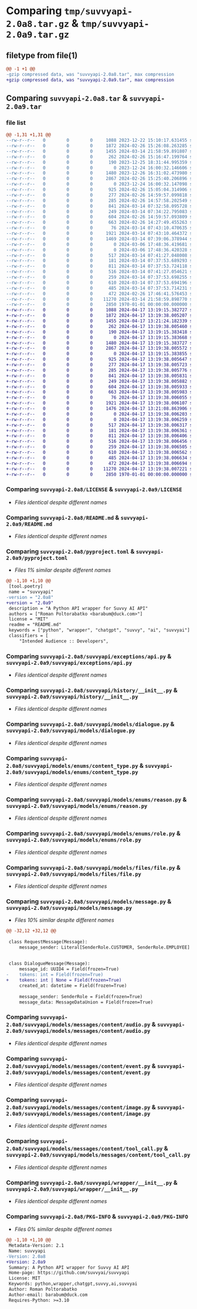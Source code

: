 # Comparing `tmp/suvvyapi-2.0a8.tar.gz` & `tmp/suvvyapi-2.0a9.tar.gz`

## filetype from file(1)

```diff
@@ -1 +1 @@
-gzip compressed data, was "suvvyapi-2.0a8.tar", max compression
+gzip compressed data, was "suvvyapi-2.0a9.tar", max compression
```

## Comparing `suvvyapi-2.0a8.tar` & `suvvyapi-2.0a9.tar`

### file list

```diff
@@ -1,31 +1,31 @@
--rw-r--r--   0        0        0     1088 2023-12-22 15:10:17.631455 suvvyapi-2.0a8/LICENSE
--rw-r--r--   0        0        0     1872 2024-02-26 15:26:08.263285 suvvyapi-2.0a8/README.md
--rw-r--r--   0        0        0     1455 2024-03-14 21:58:59.891807 suvvyapi-2.0a8/pyproject.toml
--rw-r--r--   0        0        0      262 2024-02-26 15:16:47.199764 suvvyapi-2.0a8/suvvyapi/__init__.py
--rw-r--r--   0        0        0      190 2023-12-25 18:31:44.995359 suvvyapi-2.0a8/suvvyapi/_utils.py
--rw-r--r--   0        0        0        0 2023-12-24 16:00:32.146606 suvvyapi-2.0a8/suvvyapi/exceptions/__init__.py
--rw-r--r--   0        0        0     1480 2023-12-26 16:31:02.473980 suvvyapi-2.0a8/suvvyapi/exceptions/api.py
--rw-r--r--   0        0        0     2867 2024-02-26 15:25:40.206896 suvvyapi-2.0a8/suvvyapi/history/__init__.py
--rw-r--r--   0        0        0        0 2023-12-24 16:00:32.147098 suvvyapi-2.0a8/suvvyapi/models/__init__.py
--rw-r--r--   0        0        0      925 2024-02-26 15:05:04.314906 suvvyapi-2.0a8/suvvyapi/models/dialogue.py
--rw-r--r--   0        0        0      277 2024-02-26 14:59:57.099818 suvvyapi-2.0a8/suvvyapi/models/enums/__init__.py
--rw-r--r--   0        0        0      285 2024-02-26 14:57:58.202549 suvvyapi-2.0a8/suvvyapi/models/enums/channel.py
--rw-r--r--   0        0        0      841 2024-03-14 07:32:58.095728 suvvyapi-2.0a8/suvvyapi/models/enums/content_type.py
--rw-r--r--   0        0        0      249 2024-03-14 07:34:22.795083 suvvyapi-2.0a8/suvvyapi/models/enums/event.py
--rw-r--r--   0        0        0      604 2024-02-26 14:59:57.093809 suvvyapi-2.0a8/suvvyapi/models/enums/reason.py
--rw-r--r--   0        0        0      663 2024-02-26 14:27:49.455263 suvvyapi-2.0a8/suvvyapi/models/enums/role.py
--rw-r--r--   0        0        0       76 2024-03-14 07:43:10.470635 suvvyapi-2.0a8/suvvyapi/models/files/__init__.py
--rw-r--r--   0        0        0     1921 2024-03-14 07:43:10.464372 suvvyapi-2.0a8/suvvyapi/models/files/file.py
--rw-r--r--   0        0        0     1469 2024-03-14 07:39:06.378944 suvvyapi-2.0a8/suvvyapi/models/message.py
--rw-r--r--   0        0        0        0 2024-03-06 17:48:36.419681 suvvyapi-2.0a8/suvvyapi/models/messages/__init__.py
--rw-r--r--   0        0        0        0 2024-03-06 17:48:36.420328 suvvyapi-2.0a8/suvvyapi/models/messages/content/__init__.py
--rw-r--r--   0        0        0      517 2024-03-14 07:41:27.048008 suvvyapi-2.0a8/suvvyapi/models/messages/content/audio.py
--rw-r--r--   0        0        0      181 2024-03-14 07:37:53.689293 suvvyapi-2.0a8/suvvyapi/models/messages/content/base.py
--rw-r--r--   0        0        0      811 2024-03-14 07:37:53.724118 suvvyapi-2.0a8/suvvyapi/models/messages/content/event.py
--rw-r--r--   0        0        0      516 2024-03-14 07:41:27.054621 suvvyapi-2.0a8/suvvyapi/models/messages/content/image.py
--rw-r--r--   0        0        0      259 2024-03-14 07:37:53.698255 suvvyapi-2.0a8/suvvyapi/models/messages/content/text.py
--rw-r--r--   0        0        0      610 2024-03-14 07:37:53.694196 suvvyapi-2.0a8/suvvyapi/models/messages/content/tool_call.py
--rw-r--r--   0        0        0      485 2024-03-14 07:37:53.714231 suvvyapi-2.0a8/suvvyapi/models/messages/content/tool_response.py
--rw-r--r--   0        0        0      472 2024-02-26 17:46:41.576453 suvvyapi-2.0a8/suvvyapi/models/token_usage.py
--rw-r--r--   0        0        0    11270 2024-03-14 21:58:59.898770 suvvyapi-2.0a8/suvvyapi/wrapper/__init__.py
--rw-r--r--   0        0        0     2850 1970-01-01 00:00:00.000000 suvvyapi-2.0a8/PKG-INFO
+-rw-r--r--   0        0        0     1088 2024-04-17 13:19:15.382727 suvvyapi-2.0a9/LICENSE
+-rw-r--r--   0        0        0     1872 2024-04-17 13:19:38.005207 suvvyapi-2.0a9/README.md
+-rw-r--r--   0        0        0     1455 2024-04-17 13:21:24.182339 suvvyapi-2.0a9/pyproject.toml
+-rw-r--r--   0        0        0      262 2024-04-17 13:19:38.005460 suvvyapi-2.0a9/suvvyapi/__init__.py
+-rw-r--r--   0        0        0      190 2024-04-17 13:19:15.383418 suvvyapi-2.0a9/suvvyapi/_utils.py
+-rw-r--r--   0        0        0        0 2024-04-17 13:19:15.383668 suvvyapi-2.0a9/suvvyapi/exceptions/__init__.py
+-rw-r--r--   0        0        0     1480 2024-04-17 13:19:15.383727 suvvyapi-2.0a9/suvvyapi/exceptions/api.py
+-rw-r--r--   0        0        0     2867 2024-04-17 13:19:38.005572 suvvyapi-2.0a9/suvvyapi/history/__init__.py
+-rw-r--r--   0        0        0        0 2024-04-17 13:19:15.383855 suvvyapi-2.0a9/suvvyapi/models/__init__.py
+-rw-r--r--   0        0        0      925 2024-04-17 13:19:38.005647 suvvyapi-2.0a9/suvvyapi/models/dialogue.py
+-rw-r--r--   0        0        0      277 2024-04-17 13:19:38.005723 suvvyapi-2.0a9/suvvyapi/models/enums/__init__.py
+-rw-r--r--   0        0        0      285 2024-04-17 13:19:38.005776 suvvyapi-2.0a9/suvvyapi/models/enums/channel.py
+-rw-r--r--   0        0        0      841 2024-04-17 13:19:38.005831 suvvyapi-2.0a9/suvvyapi/models/enums/content_type.py
+-rw-r--r--   0        0        0      249 2024-04-17 13:19:38.005882 suvvyapi-2.0a9/suvvyapi/models/enums/event.py
+-rw-r--r--   0        0        0      604 2024-04-17 13:19:38.005933 suvvyapi-2.0a9/suvvyapi/models/enums/reason.py
+-rw-r--r--   0        0        0      663 2024-04-17 13:19:38.005983 suvvyapi-2.0a9/suvvyapi/models/enums/role.py
+-rw-r--r--   0        0        0       76 2024-04-17 13:19:38.006055 suvvyapi-2.0a9/suvvyapi/models/files/__init__.py
+-rw-r--r--   0        0        0     1921 2024-04-17 13:19:38.006107 suvvyapi-2.0a9/suvvyapi/models/files/file.py
+-rw-r--r--   0        0        0     1476 2024-04-17 13:21:08.863906 suvvyapi-2.0a9/suvvyapi/models/message.py
+-rw-r--r--   0        0        0        0 2024-04-17 13:19:38.006203 suvvyapi-2.0a9/suvvyapi/models/messages/__init__.py
+-rw-r--r--   0        0        0        0 2024-04-17 13:19:38.006259 suvvyapi-2.0a9/suvvyapi/models/messages/content/__init__.py
+-rw-r--r--   0        0        0      517 2024-04-17 13:19:38.006317 suvvyapi-2.0a9/suvvyapi/models/messages/content/audio.py
+-rw-r--r--   0        0        0      181 2024-04-17 13:19:38.006361 suvvyapi-2.0a9/suvvyapi/models/messages/content/base.py
+-rw-r--r--   0        0        0      811 2024-04-17 13:19:38.006406 suvvyapi-2.0a9/suvvyapi/models/messages/content/event.py
+-rw-r--r--   0        0        0      516 2024-04-17 13:19:38.006456 suvvyapi-2.0a9/suvvyapi/models/messages/content/image.py
+-rw-r--r--   0        0        0      259 2024-04-17 13:19:38.006505 suvvyapi-2.0a9/suvvyapi/models/messages/content/text.py
+-rw-r--r--   0        0        0      610 2024-04-17 13:19:38.006562 suvvyapi-2.0a9/suvvyapi/models/messages/content/tool_call.py
+-rw-r--r--   0        0        0      485 2024-04-17 13:19:38.006634 suvvyapi-2.0a9/suvvyapi/models/messages/content/tool_response.py
+-rw-r--r--   0        0        0      472 2024-04-17 13:19:38.006694 suvvyapi-2.0a9/suvvyapi/models/token_usage.py
+-rw-r--r--   0        0        0    11270 2024-04-17 13:19:38.007221 suvvyapi-2.0a9/suvvyapi/wrapper/__init__.py
+-rw-r--r--   0        0        0     2850 1970-01-01 00:00:00.000000 suvvyapi-2.0a9/PKG-INFO
```

### Comparing `suvvyapi-2.0a8/LICENSE` & `suvvyapi-2.0a9/LICENSE`

 * *Files identical despite different names*

### Comparing `suvvyapi-2.0a8/README.md` & `suvvyapi-2.0a9/README.md`

 * *Files identical despite different names*

### Comparing `suvvyapi-2.0a8/pyproject.toml` & `suvvyapi-2.0a9/pyproject.toml`

 * *Files 1% similar despite different names*

```diff
@@ -1,10 +1,10 @@
 [tool.poetry]
 name = "suvvyapi"
-version = "2.0a8"
+version = "2.0a9"
 description = "A Python API wrapper for Suvvy AI API"
 authors = ["Roman Poltorabatko <barabum@duck.com>"]
 license = "MIT"
 readme = "README.md"
 keywords = ["python", "wrapper", "chatgpt", "suvvy", "ai", "suvvyai"]
 classifiers = [
     "Intended Audience :: Developers",
```

### Comparing `suvvyapi-2.0a8/suvvyapi/exceptions/api.py` & `suvvyapi-2.0a9/suvvyapi/exceptions/api.py`

 * *Files identical despite different names*

### Comparing `suvvyapi-2.0a8/suvvyapi/history/__init__.py` & `suvvyapi-2.0a9/suvvyapi/history/__init__.py`

 * *Files identical despite different names*

### Comparing `suvvyapi-2.0a8/suvvyapi/models/dialogue.py` & `suvvyapi-2.0a9/suvvyapi/models/dialogue.py`

 * *Files identical despite different names*

### Comparing `suvvyapi-2.0a8/suvvyapi/models/enums/content_type.py` & `suvvyapi-2.0a9/suvvyapi/models/enums/content_type.py`

 * *Files identical despite different names*

### Comparing `suvvyapi-2.0a8/suvvyapi/models/enums/reason.py` & `suvvyapi-2.0a9/suvvyapi/models/enums/reason.py`

 * *Files identical despite different names*

### Comparing `suvvyapi-2.0a8/suvvyapi/models/enums/role.py` & `suvvyapi-2.0a9/suvvyapi/models/enums/role.py`

 * *Files identical despite different names*

### Comparing `suvvyapi-2.0a8/suvvyapi/models/files/file.py` & `suvvyapi-2.0a9/suvvyapi/models/files/file.py`

 * *Files identical despite different names*

### Comparing `suvvyapi-2.0a8/suvvyapi/models/message.py` & `suvvyapi-2.0a9/suvvyapi/models/message.py`

 * *Files 10% similar despite different names*

```diff
@@ -32,12 +32,12 @@
 
 class RequestMessage(Message):
     message_sender: Literal[SenderRole.CUSTOMER, SenderRole.EMPLOYEE]
 
 
 class DialogueMessage(Message):
     message_id: UUID4 = Field(frozen=True)
-    tokens: int = Field(frozen=True)
+    tokens: int | None = Field(frozen=True)
     created_at: datetime = Field(frozen=True)
 
     message_sender: SenderRole = Field(frozen=True)
     message_data: MessageDataUnion = Field(frozen=True)
```

### Comparing `suvvyapi-2.0a8/suvvyapi/models/messages/content/audio.py` & `suvvyapi-2.0a9/suvvyapi/models/messages/content/audio.py`

 * *Files identical despite different names*

### Comparing `suvvyapi-2.0a8/suvvyapi/models/messages/content/event.py` & `suvvyapi-2.0a9/suvvyapi/models/messages/content/event.py`

 * *Files identical despite different names*

### Comparing `suvvyapi-2.0a8/suvvyapi/models/messages/content/image.py` & `suvvyapi-2.0a9/suvvyapi/models/messages/content/image.py`

 * *Files identical despite different names*

### Comparing `suvvyapi-2.0a8/suvvyapi/models/messages/content/tool_call.py` & `suvvyapi-2.0a9/suvvyapi/models/messages/content/tool_call.py`

 * *Files identical despite different names*

### Comparing `suvvyapi-2.0a8/suvvyapi/wrapper/__init__.py` & `suvvyapi-2.0a9/suvvyapi/wrapper/__init__.py`

 * *Files identical despite different names*

### Comparing `suvvyapi-2.0a8/PKG-INFO` & `suvvyapi-2.0a9/PKG-INFO`

 * *Files 0% similar despite different names*

```diff
@@ -1,10 +1,10 @@
 Metadata-Version: 2.1
 Name: suvvyapi
-Version: 2.0a8
+Version: 2.0a9
 Summary: A Python API wrapper for Suvvy AI API
 Home-page: https://github.com/suvvyai/suvvyapi
 License: MIT
 Keywords: python,wrapper,chatgpt,suvvy,ai,suvvyai
 Author: Roman Poltorabatko
 Author-email: barabum@duck.com
 Requires-Python: >=3.10
```

